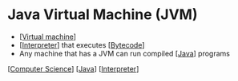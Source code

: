 # Java Virtual Machine (JVM)

- [[Virtual machine]]
- [[Interpreter]] that executes [[Bytecode]]
- Any machine that has a JVM can run compiled [[Java]] programs

[[Computer Science]] [[Java]] [[Interpreter]]

[//begin]: # "Autogenerated link references for markdown compatibility"
[Virtual machine]: virtual-machine "Virtual Machine"
[Interpreter]: interpreter "Interpreter"
[Bytecode]: bytecode "Bytecode"
[Java]: java "Java"
[Computer Science]: computer-science "Computer Science"
[//end]: # "Autogenerated link references"